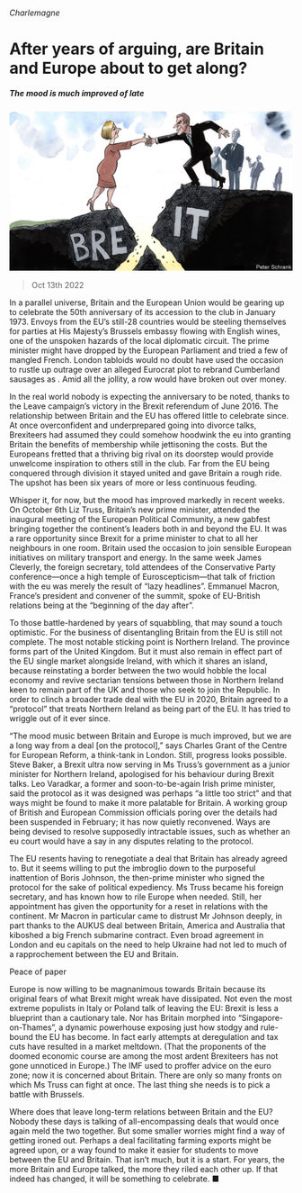 ###### Charlemagne

# After years of arguing, are Britain and Europe about to get along? 

##### The mood is much improved of late 

![image](images/20221015_EUD000.jpg) 

> Oct 13th 2022 

In a parallel universe, Britain and the European Union would be gearing up to celebrate the 50th anniversary of its accession to the club in January 1973. Envoys from the EU’s still-28 countries would be steeling themselves for parties at His Majesty’s Brussels embassy flowing with English wines, one of the unspoken hazards of the local diplomatic circuit. The prime minister might have dropped by the European Parliament and tried a few  of mangled French. London tabloids would no doubt have used the occasion to rustle up outrage over an alleged Eurocrat plot to rebrand Cumberland sausages as . Amid all the jollity, a row would have broken out over money.

In the real world nobody is expecting the anniversary to be noted, thanks to the Leave campaign’s victory in the Brexit referendum of June 2016. The relationship between Britain and the EU has offered little to celebrate since. At once overconfident and underprepared going into divorce talks, Brexiteers had assumed they could somehow hoodwink the eu into granting Britain the benefits of membership while jettisoning the costs. But the Europeans fretted that a thriving big rival on its doorstep would provide unwelcome inspiration to others still in the club. Far from the EU being conquered through division it stayed united and gave Britain a rough ride. The upshot has been six years of more or less continuous feuding.

Whisper it, for now, but the mood has improved markedly in recent weeks. On October 6th Liz Truss, Britain’s new prime minister, attended the inaugural meeting of the European Political Community, a new gabfest bringing together the continent’s leaders both in and beyond the EU. It was a rare opportunity since Brexit for a prime minister to chat to all her neighbours in one room. Britain used the occasion to join sensible European initiatives on military transport and energy. In the same week James Cleverly, the foreign secretary, told attendees of the Conservative Party conference—once a high temple of Euroscepticism—that talk of friction with the eu was merely the result of “lazy headlines”. Emmanuel Macron, France’s president and convener of the summit, spoke of EU-British relations being at the “beginning of the day after”.

To those battle-hardened by years of squabbling, that may sound a touch optimistic. For the business of disentangling Britain from the EU is still not complete. The most notable sticking point is Northern Ireland. The province forms part of the United Kingdom. But it must also remain in effect part of the EU single market alongside Ireland, with which it shares an island, because reinstating a border between the two would hobble the local economy and revive sectarian tensions between those in Northern Ireland keen to remain part of the UK and those who seek to join the Republic. In order to clinch a broader trade deal with the EU in 2020, Britain agreed to a “protocol” that treats Northern Ireland as being part of the EU. It has tried to wriggle out of it ever since. 

“The mood music between Britain and Europe is much improved, but we are a long way from a deal [on the protocol],” says Charles Grant of the Centre for European Reform, a think-tank in London. Still, progress looks possible. Steve Baker, a Brexit ultra now serving in Ms Truss’s government as a junior minister for Northern Ireland, apologised for his behaviour during Brexit talks. Leo Varadkar, a former and soon-to-be-again Irish prime minister, said the protocol as it was designed was perhaps “a little too strict” and that ways might be found to make it more palatable for Britain. A working group of British and European Commission officials poring over the details had been suspended in February; it has now quietly reconvened. Ways are being devised to resolve supposedly intractable issues, such as whether an eu court would have a say in any disputes relating to the protocol.

The EU resents having to renegotiate a deal that Britain has already agreed to. But it seems willing to put the imbroglio down to the purposeful inattention of Boris Johnson, the then-prime minister who signed the protocol for the sake of political expediency. Ms Truss became his foreign secretary, and has known how to rile Europe when needed. Still, her appointment has given the opportunity for a reset in relations with the continent. Mr Macron in particular came to distrust Mr Johnson deeply, in part thanks to the AUKUS deal between Britain, America and Australia that kiboshed a big French submarine contract. Even broad agreement in London and eu capitals on the need to help Ukraine had not led to much of a rapprochement between the EU and Britain.

Peace of paper

Europe is now willing to be magnanimous towards Britain because its original fears of what Brexit might wreak have dissipated. Not even the most extreme populists in Italy or Poland talk of leaving the EU: Brexit is less a blueprint than a cautionary tale. Nor has Britain morphed into “Singapore-on-Thames”, a dynamic powerhouse exposing just how stodgy and rule-bound the EU has become. In fact early attempts at deregulation and tax cuts have resulted in a market meltdown. (That the proponents of the doomed economic course are among the most ardent Brexiteers has not gone unnoticed in Europe.) The IMF used to proffer advice on the euro zone; now it is concerned about Britain. There are only so many fronts on which Ms Truss can fight at once. The last thing she needs is to pick a battle with Brussels.

Where does that leave long-term relations between Britain and the EU? Nobody these days is talking of all-encompassing deals that would once again meld the two together. But some smaller worries might find a way of getting ironed out. Perhaps a deal facilitating farming exports might be agreed upon, or a way found to make it easier for students to move between the EU and Britain. That isn’t much, but it is a start. For years, the more Britain and Europe talked, the more they riled each other up. If that indeed has changed, it will be something to celebrate. ■





